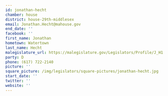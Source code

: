 ```yaml
---
id: jonathan-hecht
chamber: house
district: house-29th-middlesex
email: Jonathan.Hecht@mahouse.gov
end_date: ''
facebook: ''
first_name: Jonathan
hometown: Watertown
last_name: Hecht
malegislature_url: https://malegislature.gov/Legislators/Profile/J_H1
party: D
phone: (617) 722-2140
picture: ''
square_picture: /img/legislators/square-pictures/jonathan-hecht.jpg
start_date: ''
twitter: ''
website: ''
---
```

